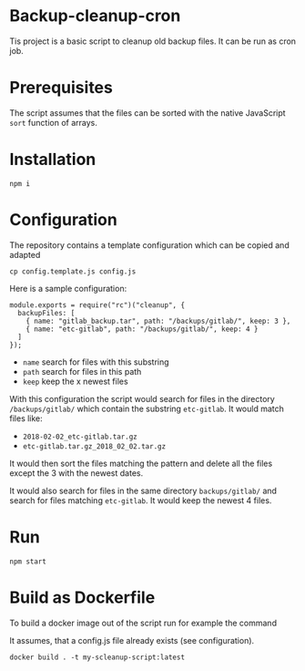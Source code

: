# Backup-cleanup-cron

Tis project is a basic script to cleanup old backup files. It can be run as cron job.

# Prerequisites

The script assumes that the files can be sorted with the native JavaScript `sort` function of arrays.

# Installation

```
npm i
```

# Configuration

The repository contains a template configuration which can be copied and adapted

```
cp config.template.js config.js
```

Here is a sample configuration:

```
module.exports = require("rc")("cleanup", {
  backupFiles: [
    { name: "gitlab_backup.tar", path: "/backups/gitlab/", keep: 3 },
    { name: "etc-gitlab", path: "/backups/gitlab/", keep: 4 }
  ]
});
```

* `name` search for files with this substring
* `path` search for files in this path
* `keep` keep the x newest files

With this configuration the script would search for files in the directory `/backups/gitlab/` which contain the substring `etc-gitlab`. It would match files like:

* `2018-02-02_etc-gitlab.tar.gz`
* `etc-gitlab.tar.gz_2018_02_02.tar.gz`

It would then sort the files matching the pattern and delete all the files except the 3 with the newest dates.

It would also search for files in the same directory `backups/gitlab/` and search for files matching `etc-gitlab`. It would keep the newest 4 files.

# Run

```
npm start
```

# Build as Dockerfile

To build a docker image out of the script run
for example the command

It assumes, that a config.js file already exists (see configuration).

```
docker build . -t my-scleanup-script:latest
```
